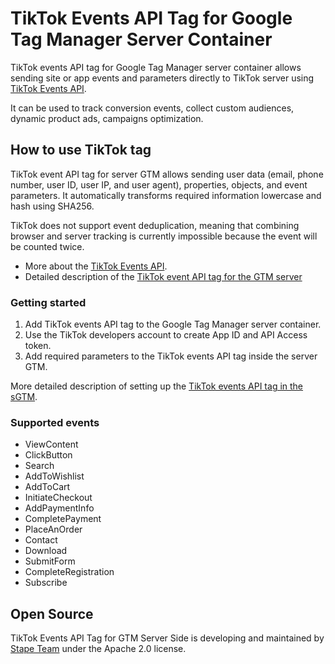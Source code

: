 # TikTok Events API Tag for Google Tag Manager Server Container

TikTok events API tag for Google Tag Manager server container allows sending site or app events and parameters directly to TikTok server using [TikTok Events API](https://ads.tiktok.com/marketing_api/docs?rid=959icq5stjr&id=1701890979375106).

It can be used to track conversion events, collect custom audiences, dynamic product ads, campaigns optimization.

## How to use TikTok tag

TikTok event API tag for server GTM allows sending user data (email, phone number, user ID, user IP, and user agent), properties, objects, and event parameters.
It automatically transforms required information lowercase and hash using SHA256.

TikTok does not support event deduplication, meaning that combining browser and server tracking is currently impossible because the event will be counted twice.

- More about the [TikTok Events API](https://ads.tiktok.com/marketing_api/docs?rid=959icq5stjr&id=1701890979375106).
- Detailed description of the [TikTok event API tag for the GTM server](https://stape.io/how-to-set-up-tiktok-events-api/)

### Getting started

1. Add TikTok events API tag to the Google Tag Manager server container.
2. Use the TikTok developers account to create App ID and API Access token.
3. Add required parameters to the TikTok events API tag inside the server GTM.

More detailed description of setting up the [TikTok events API tag in the sGTM](https://stape.io/how-to-set-up-tiktok-events-api/).

### Supported events

- ViewContent
- ClickButton
- Search
- AddToWishlist
- AddToCart
- InitiateCheckout
- AddPaymentInfo
- CompletePayment
- PlaceAnOrder
- Contact
- Download
- SubmitForm
- CompleteRegistration
- Subscribe

## Open Source

TikTok Events API Tag for GTM Server Side is developing and maintained by [Stape Team](https://stape.io/) under the Apache 2.0 license.
